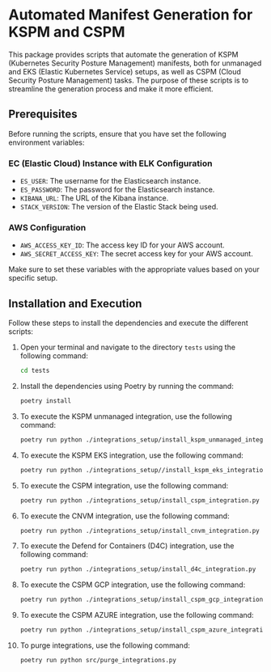 # Automated Manifest Generation for KSPM and CSPM

This package provides scripts that automate the generation of KSPM (Kubernetes Security Posture Management) manifests, both for unmanaged and EKS (Elastic Kubernetes Service) setups, as well as CSPM (Cloud Security Posture Management) tasks. The purpose of these scripts is to streamline the generation process and make it more efficient.

## Prerequisites

Before running the scripts, ensure that you have set the following environment variables:

### EC (Elastic Cloud) Instance with ELK Configuration

- `ES_USER`: The username for the Elasticsearch instance.
- `ES_PASSWORD`: The password for the Elasticsearch instance.
- `KIBANA_URL`: The URL of the Kibana instance.
- `STACK_VERSION`: The version of the Elastic Stack being used.

### AWS Configuration

- `AWS_ACCESS_KEY_ID`: The access key ID for your AWS account.
- `AWS_SECRET_ACCESS_KEY`: The secret access key for your AWS account.

Make sure to set these variables with the appropriate values based on your specific setup.

## Installation and Execution

Follow these steps to install the dependencies and execute the different scripts:

1. Open your terminal and navigate to the directory `tests` using the following command:

    ```bash
    cd tests
    ```

2. Install the dependencies using Poetry by running the command:

    ``` bash
    poetry install
    ```

3. To execute the KSPM unmanaged integration, use the following command:

    ``` bash
    poetry run python ./integrations_setup/install_kspm_unmanaged_integration.py
    ```

4. To execute the KSPM EKS integration, use the following command:

    ``` bash
    poetry run python ./integrations_setup//install_kspm_eks_integration.py
    ```

5. To execute the CSPM integration, use the following command:

    ``` bash
    poetry run python ./integrations_setup/install_cspm_integration.py
    ```

6. To execute the CNVM integration, use the following command:

    ``` bash
    poetry run python ./integrations_setup/install_cnvm_integration.py
    ```

7. To execute the Defend for Containers (D4C) integration, use the following command:

    ``` bash
    poetry run python ./integrations_setup/install_d4c_integration.py
    ```

8. To execute the CSPM GCP integration, use the following command:

    ``` bash
    poetry run python ./integrations_setup/install_cspm_gcp_integration.py
    ```

9. To execute the CSPM AZURE integration, use the following command:

    ``` bash
    poetry run python ./integrations_setup/install_cspm_azure_integration.py
    ```

10. To purge integrations, use the following command:

    ``` bash
    poetry run python src/purge_integrations.py
    ```
